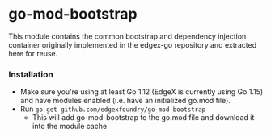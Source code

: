 # go-mod-bootstrap
This module contains the common bootstrap and dependency injection container originally implemented in the edgex-go 
    repository and extracted here for reuse.

### Installation ###
* Make sure you're using at least Go 1.12 (EdgeX is currently using Go 1.15) and have modules enabled (i.e. have an initialized go.mod file).
* Run ```go get github.com/edgexfoundry/go-mod-bootstrap```
    * This will add go-mod-bootstrap to the go.mod file and download it into the module cache


